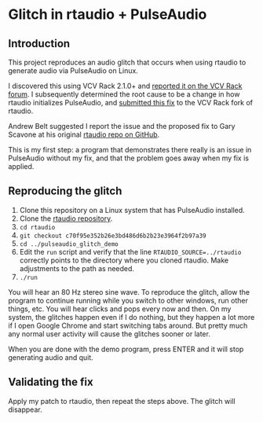 # Glitch in rtaudio + PulseAudio

## Introduction

This project reproduces an audio glitch that occurs
when using rtaudio to generate audio via PulseAudio on Linux.

I discovered this using VCV Rack 2.1.0+ and [reported it on the VCV Rack forum](https://community.vcvrack.com/t/clicks-pops-using-vcv-rack-2-1-0-edit-was-2-2-0/18796).
I subsequently determined the root cause to be a change in how rtaudio initializes PulseAudio,
and [submitted this fix](https://github.com/cosinekitty/rtaudio/commit/effb23d8c64efe00c741ed746ca0e0f4e983f17a) to the VCV Rack fork of rtaudio.

Andrew Belt suggested I report the issue and the proposed fix to Gary Scavone at
his original [rtaudio repo on GitHub](https://github.com/thestk/rtaudio).

This is my first step: a program that demonstrates there really is an issue in PulseAudio
without my fix, and that the problem goes away when my fix is applied.

## Reproducing the glitch

1. Clone this repository on a Linux system that has PulseAudio installed.
2. Clone the [rtaudio repository](https://github.com/thestk/rtaudio).
3. `cd rtaudio`
4. `git checkout c70f95e352b26e3bd486d6b2b23e3964f2b97a39`
5. `cd ../pulseaudio_glitch_demo`
6. Edit the `run` script and verify that the line `RTAUDIO_SOURCE=../rtaudio` correctly points to the directory where you cloned rtaudio. Make adjustments to the path as needed.
7. `./run`

You will hear an 80 Hz stereo sine wave. To reproduce the glitch, allow the program
to continue running while you switch to other windows, run other things, etc.
You will hear clicks and pops every now and then.
On my system, the glitches happen even if I do nothing, but they happen a lot
more if I open Google Chrome and start switching tabs around.
But pretty much any normal user activity will cause the glitches sooner or later.

When you are done with the demo program, press ENTER and it will stop generating audio and quit.

## Validating the fix

Apply my patch to rtaudio, then repeat the steps above.
The glitch will disappear.
